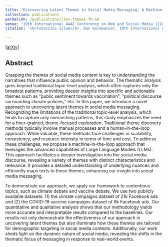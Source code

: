 ```yaml
---
title: "Discovering Latent Themes in Social Media Messaging: A Machine-in-the-Loop Approach Integrating LLMs"
collection: publications
permalink: /publications/llms-themes-fb-ad
venue: "19th International AAAI Conference on Web and Social Media ([ICWSM-2025](https://www.icwsm.org/2025/index.html/))"
citation: '<b>Tunazzina Islam</b>, Dan Goldwasser. 19th International AAAI Conference on Web and Social Media (ICWSM 2025).'

---
```

[[arXiv]](https://arxiv.org/pdf/2403.10707.pdf)

## Abstract
Grasping the themes of social media content is key to understanding the narratives that influence public opinion and behavior. The thematic analysis goes beyond traditional topic-level analysis, which often captures only the broadest patterns, providing deeper insights into specific and actionable themes such as "public sentiment towards vaccination", "political discourse surrounding climate policies," etc. In this paper, we introduce a novel approach to uncovering latent themes in social media messaging. Recognizing the limitations of the traditional topic-level analysis, which tends to capture only overarching patterns, this study emphasizes the need for a finer-grained, theme-focused exploration. Traditional theme discovery methods typically involve manual processes and a human-in-the-loop approach. While valuable, these methods face challenges in scalability, consistency, and resource intensity in terms of time and cost. To address these challenges, we propose a machine-in-the-loop approach that leverages the advanced capabilities of Large Language Models (LLMs). This approach facilitates a deeper investigation into the social media discourse, revealing a variety of themes with distinct characteristics and relevance. It provides a detailed understanding of underlying nuances and efficiently maps texts to these themes, enhancing our insight into social media messaging.

To demonstrate our approach, we apply our framework to contentious topics, such as climate debate and vaccine debate. We use two publicly available datasets: (1) the climate campaigns dataset of 21k Facebook ads and (2) the COVID-19 vaccine campaigns dataset of 9k Facebook ads. Our quantitative and qualitative analysis shows that our methodology yields more accurate and interpretable results compared to the baselines. Our results not only demonstrate the effectiveness of our approach in uncovering latent themes but also illuminate how these themes are tailored for demographic targeting in social media contexts. Additionally, our work sheds light on the dynamic nature of social media, revealing the shifts in the thematic focus of messaging in response to real-world events.
